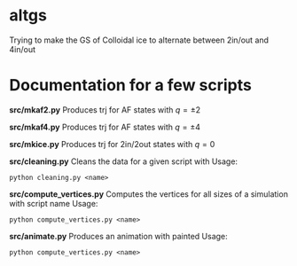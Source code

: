 # altgs
Trying to make the GS of Colloidal ice to alternate between 2in/out and 4in/out

# Documentation for a few scripts

**src/mkaf2.py**
Produces trj for AF states with $q = \pm 2$

**src/mkaf4.py**
Produces trj for AF states with $q = \pm 4$

**src/mkice.py**
Produces trj for 2in/2out states with $q = 0$

**src/cleaning.py**
Cleans the data for a given script with <name>
Usage:
```
python cleaning.py <name>
```

**src/compute_vertices.py**
Computes the vertices for all sizes of a simulation with script name <name>
Usage:
```
python compute_vertices.py <name>
```

**src/animate.py**
Produces an animation with painted
Usage:
```
python compute_vertices.py <name>
```

